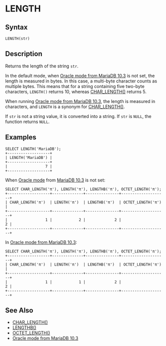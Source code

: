 
# LENGTH

## Syntax


```
LENGTH(str)
```


## Description


Returns the length of the string `str`.


In the default mode, when [Oracle mode from MariaDB 10.3](../../../../../../release-notes/mariadb-community-server/compatibility-and-differences/sql_modeoracle.md#functions) is not set, the length is measured in bytes. In this case, a multi-byte character counts as multiple bytes. This means that for a string
containing five two-byte characters, `LENGTH()` returns 10, whereas [CHAR_LENGTH()](char_length.md) returns 5.


When running [Oracle mode from MariaDB 10.3](../../../../../../release-notes/mariadb-community-server/compatibility-and-differences/sql_modeoracle.md#functions), the length is measured in characters, and `LENGTH` is a synonym for [CHAR_LENGTH()](char_length.md).


If `str` is not a string value, it is converted into a string. If `str` is `NULL`, the function returns `NULL`.


## Examples


```
SELECT LENGTH('MariaDB');
+-------------------+
| LENGTH('MariaDB') |
+-------------------+
|                 7 |
+-------------------+
```

When [Oracle mode](../../../../../../release-notes/mariadb-community-server/compatibility-and-differences/sql_modeoracle.md) from [MariaDB 10.3](../../../../../../release-notes/mariadb-community-server/what-is-mariadb-103.md) is not set:


```
SELECT CHAR_LENGTH('π'), LENGTH('π'), LENGTHB('π'), OCTET_LENGTH('π');
+-------------------+--------------+---------------+--------------------+
| CHAR_LENGTH('π')  | LENGTH('π')  | LENGTHB('π')  | OCTET_LENGTH('π')  |
+-------------------+--------------+---------------+--------------------+
|                 1 |            2 |             2 |                  2 |
+-------------------+--------------+---------------+--------------------+
```

In [Oracle mode from MariaDB 10.3](../../../../../../release-notes/mariadb-community-server/compatibility-and-differences/sql_modeoracle.md#functions):


```
SELECT CHAR_LENGTH('π'), LENGTH('π'), LENGTHB('π'), OCTET_LENGTH('π');
+-------------------+--------------+---------------+--------------------+
| CHAR_LENGTH('π')  | LENGTH('π')  | LENGTHB('π')  | OCTET_LENGTH('π')  |
+-------------------+--------------+---------------+--------------------+
|                 1 |            1 |             2 |                  2 |
+-------------------+--------------+---------------+--------------------+
```

## See Also


* [CHAR_LENGTH()](char_length.md)
* [LENGTHB()](lengthb.md)
* [OCTET_LENGTH()](octet_length.md)
* [Oracle mode from MariaDB 10.3](../../../../../../release-notes/mariadb-community-server/compatibility-and-differences/sql_modeoracle.md#simple-syntax-compatibility)

